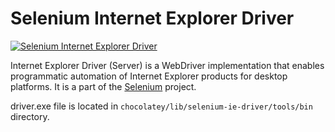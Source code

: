 # Selenium Internet Explorer Driver
[![Selenium Internet Explorer Driver](https://img.shields.io/badge/chocolatey-selenium--ie--driver-brightgreen.svg)](https://chocolatey.org/packages/selenium-ie-driver/)

Internet Explorer Driver (Server) is a WebDriver implementation that enables programmatic automation of Internet Explorer products for desktop platforms. It is a part of the [Selenium](http://code.google.com/p/selenium) project.

driver.exe file is located in `chocolatey/lib/selenium-ie-driver/tools/bin` directory.
